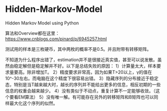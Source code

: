 # Hidden-Markov-Model
Hidden Markov Model using Python

算法和Overview都在这里：
https://www.cnblogs.com/pinard/p/6945257.html

测试用的样本是三枚硬币，其中两枚的概率不是0.5。并且附带有转移矩阵。

不知道为什么程序出错了，estimation并不是很接近真实值，甚至可以说发散。虽然由稳定解但是稳定解并不好。以下是总结失败的原因：
1）计算量太大，样本要求量要高。除非增加T。
2）精度要求非常高，因为如果T>20以上，γ的值在10^-30左右。而电脑在这个精度下很容易出错。
3）隐藏序列的分布接近于稳定态，特别是当T越来越大时，越长的序列并不能给出更多的信息，相反初期的一些信息的权重会越来越少。
4）没有类似于不动点，重复计算不一定能够收敛。（这个要看EM算法）
5）没有唯一解。有可能存在另外的转移矩阵和B矩阵也可以同样最大化这个序列的似然。
